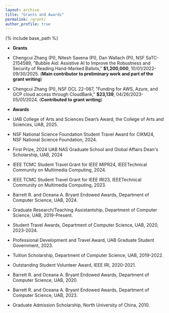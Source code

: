 ```yaml
---
layout: archive
title: "Grants and Awards"
permalink: /grant/
author_profile: true
---
```


{% include base_path %}

* **Grants**
<!-- ====== -->


  * Chengcui Zhang (PI), Nitesh Saxena (PI), Dan Wallach (PI), NSF SaTC-2154589, "Bubble Aid: Assistive AI to Improve the Robustness and Security of Reading Hand-Marked Ballots," **$1,200,000**, 10/01/2022-09/30/2025. (**Main contributor to preliminary work and part of the grant writing**)

  * Chengcui Zhang (PI), NSF DCL 22-087, "Funding for AWS, Azure, and GCP cloud access through CloudBank," **$23,139**, 04/26/2023-05/01/2024. (**Contributed to grant writing**)


* **Awards**
<!-- ====== -->

  * UAB College of Arts and Sciences Dean’s Award, the College of Arts and Sciences, UAB, 2025.

  * NSF National Science Foundation Student Travel Award for CIKM24, NSF National Science Foundation, 2024.

  * First Prize, 2024 UAB NAS Graduate School and Global Affairs Dean's Scholarship, UAB, 2024

  * IEEE TCMC Student Travel Grant for IEEE MIPR24, IEEETechnical Community on Multimedia Computing, 2024.

  * IEEE TCMC Student Travel Grant for IEEE IRI23, IEEETechnical Community on Multimedia Computing, 2023.

  * Barrett R. and Oceana A. Bryant Endowed Awards, Department of Computer Science, UAB, 2024.

  * Graduate Research/Teaching Assistantship, Department of Computer Science, UAB, 2019-Present.

  * Student Travel Awards, Department of Computer Science, UAB, 2020, 2023-2024.

  * Professional Development and Travel Award, UAB Graduate Student Government, 2023.

  * Tuition Scholarship, Department of Computer Science, UAB, 2019-2022.

  * Outstanding Student Volunteer Award, IEEE IRI, 2020-2021.

  * Barrett R. and Oceana A. Bryant Endowed Awards, Department of Computer Science, UAB, 2020.

  * Barrett R. and Oceana A. Bryant Endowed Awards, Department of Computer Science, UAB, 2023.

  * Graduate Admission Scholarship, North University of China, 2010.
